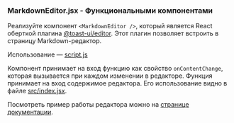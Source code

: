 ### MarkdownEditor.jsx - Функциональными компонентами

Реализуйте компонент ```<MarkdownEditor />```, который является React оберткой плагина [@toast-ui/editor](https://github.com/nhn/tui.editor/tree/master/apps/editor). Этот плагин позволяет встроить в страницу Markdown-редактор.

Использование — [script.js](https://github.com/junjun-it-courses/react-hw/blob/master/task-15/script.js)

Компонент принимает на вход функцию как свойство ```onContentChange```, которая вызывается при каждом изменении в редакторе. Функция принимает на вход содержимое редактора. Его использование видно в файле [src/index.jsx](https://github.com/junjun-it-courses/react-hw/blob/master/task-15/index.jsx).

Посмотреть пример работы редактора можно на [странице документации](https://nhn.github.io/tui.editor/latest/tutorial-example02-editor-with-horizontal-preview).